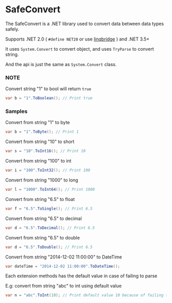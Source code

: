 # SafeConvert

The SafeConvert is a .NET library used to convert data between data types safely.

Supports .NET 2.0 ( `#define NET20` or use [linqbridge](https://github.com/u0hz/linqbridge) ) and .NET 3.5+

It uses `System.Convert` to convert object, and uses `TryParse` to convert string.

And the api is just the same as `System.Convert` class.


### NOTE
Convert string "1" to bool will return `true`
```c#
var b = "1".ToBoolean(); // Print true
```

### Samples
Convert from string "1" to byte
```c#
var b = "1".ToByte(); // Print 1
```
Convert from string "10" to short
```c#
var s = "10".ToInt16(); // Print 10
```
Convert from string "100" to int
```c#
var i = "100".ToInt32(); // Print 100
```
Convert from string "1000" to long
```c#
var l = "1000".ToInt64(); // Print 1000
```
Convert from string "6.5" to float
```c#
var f = "6.5".ToSingle(); // Print 6.5
```
Convert from string "6.5" to decimal
```c#
var d = "6.5".ToDecimal(); // Print 6.5
```
Convert from string "6.5" to double
```c#
var d = "6.5".ToDouble(); // Print 6.5
```
Convert from string "2014-12-02 11:00:00" to DateTime
```c#
var dateTime = "2014-12-02 11:00:00".ToDateTime();
```
Each extension methods has the default value in case of failing to parse

E.g: convert from string "abc" to int using default value
```c#
var n = "abc".ToInt(10); // Print default value 10 because of failing to parse
```
